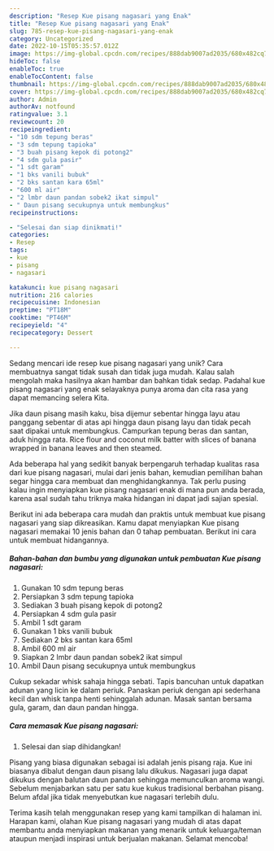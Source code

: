 ```yaml
---
description: "Resep Kue pisang nagasari yang Enak"
title: "Resep Kue pisang nagasari yang Enak"
slug: 785-resep-kue-pisang-nagasari-yang-enak
category: Uncategorized
date: 2022-10-15T05:35:57.012Z
image: https://img-global.cpcdn.com/recipes/888dab9007ad2035/680x482cq70/kue-pisang-nagasari-foto-resep-utama.jpg
hideToc: false
enableToc: true
enableTocContent: false
thumbnail: https://img-global.cpcdn.com/recipes/888dab9007ad2035/680x482cq70/kue-pisang-nagasari-foto-resep-utama.jpg
cover: https://img-global.cpcdn.com/recipes/888dab9007ad2035/680x482cq70/kue-pisang-nagasari-foto-resep-utama.jpg
author: Admin
authorAv: notfound
ratingvalue: 3.1
reviewcount: 20
recipeingredient:
- "10 sdm tepung beras"
- "3 sdm tepung tapioka"
- "3 buah pisang kepok di potong2"
- "4 sdm gula pasir"
- "1 sdt garam"
- "1 bks vanili bubuk"
- "2 bks santan kara 65ml"
- "600 ml air"
- "2 lmbr daun pandan sobek2 ikat simpul"
- " Daun pisang secukupnya untuk membungkus"
recipeinstructions:

- "Selesai dan siap dinikmati!"
categories:
- Resep
tags:
- kue
- pisang
- nagasari

katakunci: kue pisang nagasari 
nutrition: 216 calories
recipecuisine: Indonesian
preptime: "PT18M"
cooktime: "PT46M"
recipeyield: "4"
recipecategory: Dessert

---
```





Sedang mencari ide resep kue pisang nagasari yang unik? Cara membuatnya sangat tidak susah dan tidak juga mudah. Kalau salah mengolah maka hasilnya akan hambar dan bahkan tidak sedap. Padahal kue pisang nagasari yang enak selayaknya punya aroma dan cita rasa yang dapat memancing selera Kita.





Jika daun pisang masih kaku, bisa dijemur sebentar hingga layu atau panggang sebentar di atas api hingga daun pisang layu dan tidak pecah saat dipakai untuk membungkus. Campurkan tepung beras dan santan, aduk hingga rata. Rice flour and coconut milk batter with slices of banana wrapped in banana leaves and then steamed.

Ada beberapa hal yang sedikit banyak berpengaruh terhadap kualitas rasa dari kue pisang nagasari, mulai dari jenis bahan, kemudian pemilihan bahan segar hingga cara membuat dan menghidangkannya. Tak perlu pusing kalau ingin menyiapkan kue pisang nagasari enak di mana pun anda berada, karena asal sudah tahu triknya maka hidangan ini dapat jadi sajian spesial.






Berikut ini ada beberapa cara mudah dan praktis untuk membuat kue pisang nagasari yang siap dikreasikan. Kamu dapat menyiapkan Kue pisang nagasari memakai 10 jenis bahan dan 0 tahap pembuatan. Berikut ini cara untuk membuat hidangannya.

<!--inarticleads1-->

##### Bahan-bahan dan bumbu yang digunakan untuk pembuatan Kue pisang nagasari:

1. Gunakan 10 sdm tepung beras
1. Persiapkan 3 sdm tepung tapioka
1. Sediakan 3 buah pisang kepok di potong2
1. Persiapkan 4 sdm gula pasir
1. Ambil 1 sdt garam
1. Gunakan 1 bks vanili bubuk
1. Sediakan 2 bks santan kara 65ml
1. Ambil 600 ml air
1. Siapkan 2 lmbr daun pandan sobek2 ikat simpul
1. Ambil  Daun pisang secukupnya untuk membungkus


Cukup sekadar whisk sahaja hingga sebati. Tapis bancuhan untuk dapatkan adunan yang licin ke dalam periuk. Panaskan periuk dengan api sederhana kecil dan whisk tanpa henti sehinggalah adunan. Masak santan bersama gula, garam, dan daun pandan hingga. 

<!--inarticleads2-->

##### Cara memasak Kue pisang nagasari:


1. Selesai dan siap dihidangkan!

Pisang yang biasa digunakan sebagai isi adalah jenis pisang raja. Kue ini biasanya dibalut dengan daun pisang lalu dikukus. Nagasari juga dapat dikukus dengan balutan daun pandan sehingga memunculkan aroma wangi. Sebelum menjabarkan satu per satu kue kukus tradisional berbahan pisang. Belum afdal jika tidak menyebutkan kue nagasari terlebih dulu. 

Terima kasih telah menggunakan resep yang kami tampilkan di halaman ini. Harapan kami, olahan Kue pisang nagasari yang mudah di atas dapat membantu anda menyiapkan makanan yang menarik untuk keluarga/teman ataupun menjadi inspirasi untuk berjualan makanan. Selamat mencoba!
